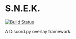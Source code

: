 # S.N.E.K.
[![Build Status](https://drone.jboi.dev/api/badges/ShadowJonathan/SNEK/status.svg)](https://drone.jboi.dev/ShadowJonathan/SNEK)

A Discord.py overlay framework.
